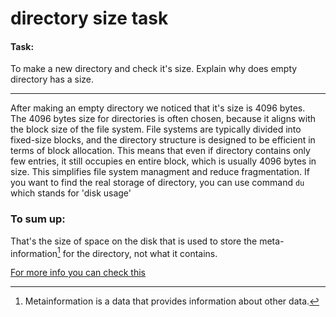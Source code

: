 # directory size task

#### Task:
To make a new directory and check it's size. Explain why does empty directory has a size.

---

After making an empty directory we noticed that it's size is 4096 bytes.    
The 4096 bytes size for directories is often chosen, because it aligns with the block size of the file system. File systems are typically divided into fixed-size blocks, and the directory structure is designed to be efficient in terms of block allocation.
This means that even if directory contains only few entries, it still occupies en entire block, which is usually 4096 bytes in size. This simplifies file system managment and reduce fragmentation.
If you want to find the real storage of directory, you can use command `du` which stands for 'disk usage'

### To sum up:
That's the size of space on the disk that is used to store the meta-information[^1] for the directory, not what it contains.

[For more info you can check this](https://linuxize.com/post/how-get-size-of-fle-directory-linux/)
 
[^1]:Metainformation is a data that provides information about other data.  
